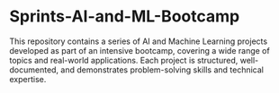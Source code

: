# Sprints-AI-and-ML-Bootcamp
This repository contains a series of AI and Machine Learning projects developed as part of an intensive bootcamp, covering a wide range of topics and real-world applications. Each project is structured, well-documented, and demonstrates problem-solving skills and technical expertise.
